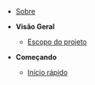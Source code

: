 <!-- docs/_sidebar.md -->

- [Sobre](/#💡-sobre)

- **Visão Geral**
  - [Escopo do projeto](/visao-geral.md)

- **Começando**
  - [Início rápido](/inicio-rapido.md)
